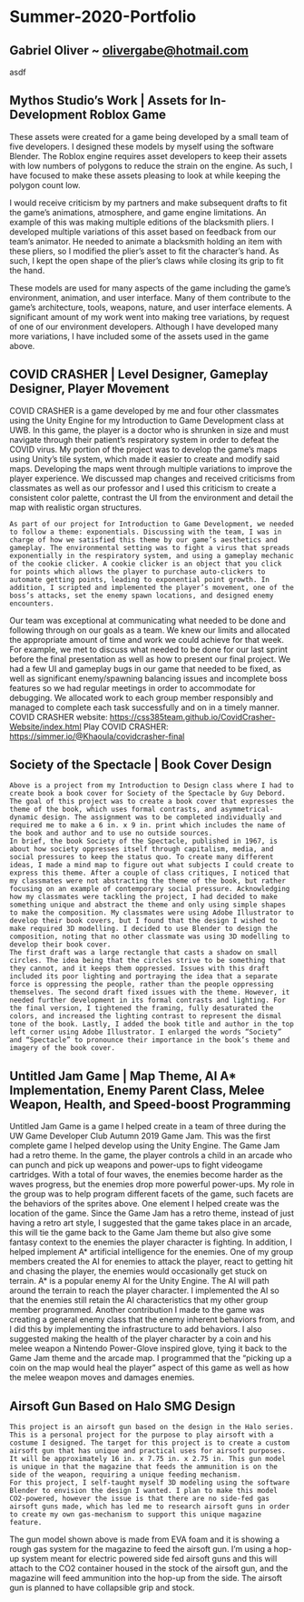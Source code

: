# Summer-2020-Portfolio
## Gabriel Oliver ~ olivergabe@hotmail.com
asdf

    
## Mythos Studio’s Work | Assets for In-Development Roblox Game
These assets were created for a game being developed by a small team of five developers. I designed these models by myself using the software Blender. The Roblox engine requires asset developers to keep their assets with low numbers of polygons to reduce the strain on the engine. As such, I have focused to make these assets pleasing to look at while keeping the polygon count low.

I would receive criticism by my partners and make subsequent drafts to fit the game’s animations, atmosphere, and game engine limitations.  An example of this was making multiple editions of the blacksmith pliers. I developed
multiple variations of this asset based on feedback from our team’s animator. He needed to animate a blacksmith
holding an item with these pliers, so I modified the plier’s asset to fit the character’s hand. As such, I kept
the open shape of the plier’s claws while closing its grip to fit the hand.

These models are used for many aspects of the game including the game’s environment, animation, and user interface.
Many of them contribute to the game’s architecture, tools, weapons, nature, and user interface elements. A
significant amount of my work went into making tree variations, by request of one of our environment developers.
Although I have developed many more variations, I have included some of the assets used in the game above.
 
 
 
## COVID CRASHER | Level Designer, Gameplay Designer, Player Movement
COVID CRASHER is a game developed by me and four other classmates using the Unity Engine for my Introduction to
Game Development class at UWB. In this game, the player is a doctor who is shrunken in size and must navigate
through their patient’s respiratory system in order to defeat the COVID virus. My portion of the project was to
develop the game’s maps using Unity’s tile system, which made it easier to create and modify said maps. Developing
the maps went through multiple variations to improve the player experience. We discussed map changes and received
criticisms from classmates as well as our professor and I used this criticism to create a consistent color palette,
contrast the UI from the environment and detail the map with realistic organ structures. 

	As part of our project for Introduction to Game Development, we needed to follow a theme: exponentials. Discussing with the team, I was in charge of how we satisfied this theme by our game’s aesthetics and gameplay. The environmental setting was to fight a virus that spreads exponentially in the respiratory system, and using a gameplay mechanic of the cookie clicker. A cookie clicker is an object that you click for points which allows the player to purchase auto-clickers to automate getting points, leading to exponential point growth. In addition, I scripted and implemented the player’s movement, one of the boss’s attacks, set the enemy spawn locations, and designed enemy encounters. 
Our team was exceptional at communicating what needed to be done and following through on our goals as a team. We knew our limits and allocated the appropriate amount of time and work we could achieve for that week. For example, we met to discuss what needed to be done for our last sprint before the final presentation as well as how to present our final project. We had a few UI and gameplay bugs in our game that needed to be fixed, as well as significant enemy/spawning balancing issues and incomplete boss features so we had regular meetings in order to accommodate for debugging. We allocated work to each group member responsibly and managed to complete each task successfully and on in a timely manner.
COVID CRASHER website:
https://css385team.github.io/CovidCrasher-Website/index.html
Play COVID CRASHER:
https://simmer.io/@Khaoula/covidcrasher-final



                  	
## Society of the Spectacle | Book Cover Design
	Above is a project from my Introduction to Design class where I had to create book a book cover for Society of the Spectacle by Guy Debord. The goal of this project was to create a book cover that expresses the theme of the book, which uses formal contrasts, and asymmetrical-dynamic design. The assignment was to be completed individually and required me to make a 6 in. x 9 in. print which includes the name of the book and author and to use no outside sources. 
	In brief, the book Society of the Spectacle, published in 1967, is about how society oppresses itself through capitalism, media, and social pressures to keep the status quo. To create many different ideas, I made a mind map to figure out what subjects I could create to express this theme. After a couple of class critiques, I noticed that my classmates were not abstracting the theme of the book, but rather focusing on an example of contemporary social pressure. Acknowledging how my classmates were tackling the project, I had decided to make something unique and abstract the theme and only using simple shapes to make the composition. My classmates were using Adobe Illustrator to develop their book covers, but I found that the design I wished to make required 3D modelling. I decided to use Blender to design the composition, noting that no other classmate was using 3D modelling to develop their book cover.
	The first draft was a large rectangle that casts a shadow on small circles. The idea being that the circles strive to be something that they cannot, and it keeps them oppressed. Issues with this draft included its poor lighting and portraying the idea that a separate force is oppressing the people, rather than the people oppressing themselves. The second draft fixed issues with the theme. However, it needed further development in its formal contrasts and lighting. For the final version, I tightened the framing, fully desaturated the colors, and increased the lighting contrast to represent the dismal tone of the book. Lastly, I added the book title and author in the top left corner using Adobe Illustrator. I enlarged the words “Society” and “Spectacle” to pronounce their importance in the book’s theme and imagery of the book cover. 

	

















 

## Untitled Jam Game | Map Theme, AI A* Implementation, Enemy Parent Class, Melee Weapon, Health, and Speed-boost Programming
Untitled Jam Game is a game I helped create in a team of three during the UW Game Developer Club Autumn 2019 Game Jam. This was the first complete game I helped develop using the Unity Engine. The Game Jam had a retro theme. In the game, the player controls a child in an arcade who can punch and pick up weapons and power-ups to fight videogame cartridges. With a total of four waves, the enemies become harder as the waves progress, but the enemies drop more powerful power-ups.
My role in the group was to help program different facets of the game, such facets are the behaviors of the sprites above. One element I helped create was the location of the game. Since the Game Jam has a retro theme, instead of just having a retro art style, I suggested that the game takes place in an arcade, this will tie the game back to the Game Jam theme but also give some fantasy context to the enemies the player character is fighting.
In addition, I helped implement A* artificial intelligence for the enemies. One of my group members created the AI for enemies to attack the player, react to getting hit and chasing the player, the enemies would occasionally get stuck on terrain. A* is a popular enemy AI for the Unity Engine. The AI will path around the terrain to reach the player character. I implemented the AI so that the enemies still retain the AI characteristics that my other group member programmed.
Another contribution I made to the game was creating a general enemy class that the enemy inherent behaviors from, and I did this by implementing the infrastructure to add behaviors. I also suggested making the health of the player character by a coin and his melee weapon a Nintendo Power-Glove inspired glove, tying it back to the Game Jam theme and the arcade map. I programmed that the “picking up a coin on the map would heal the player” aspect of this game as well as how the melee weapon moves and damages enemies. 




  
## Airsoft Gun Based on Halo SMG Design
	This project is an airsoft gun based on the design in the Halo series. This is a personal project for the purpose to play airsoft with a costume I designed. The target for this project is to create a custom airsoft gun that has unique and practical uses for airsoft purposes. It will be approximately 16 in. x 7.75 in. x 2.75 in. This gun model is unique in that the magazine that feeds the ammunition is on the side of the weapon, requiring a unique feeding mechanism.
	For this project, I self-taught myself 3D modeling using the software Blender to envision the design I wanted. I plan to make this model CO2-powered, however the issue is that there are no side-fed gas airsoft guns made, which has led me to research airsoft guns in order to create my own gas-mechanism to support this unique magazine feature.

The gun model shown above is made from EVA foam and it is showing a rough gas system for the magazine to feed the airsoft gun. I’m using a hop-up system meant for electric powered side fed airsoft guns and this will attach to the CO2 container housed in the stock of the airsoft gun, and the magazine will feed ammunition into the hop-up from the side. The airsoft gun is planned to have collapsible grip and stock. 

